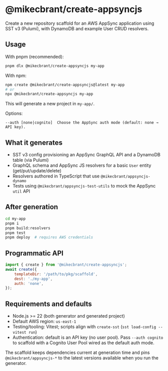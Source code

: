 # @mikecbrant/create-appsyncjs

Create a new repository scaffold for an AWS AppSync application using SST v3 (Pulumi), with DynamoDB and example User CRUD resolvers.

## Usage

With pnpm (recommended):

```bash
pnpm dlx @mikecbrant/create-appsyncjs my-app
```

With npm:

```bash
npm create @mikecbrant/create-appsyncjs@latest my-app
# or
npx @mikecbrant/create-appsyncjs my-app
```

This will generate a new project in `my-app/`.

Options:

```
--auth [none|cognito]  Choose the AppSync auth mode (default: none → API key).
```

## What it generates

- SST v3 config provisioning an AppSync GraphQL API and a DynamoDB table (via Pulumi)
- GraphQL schema and AppSync JS resolvers for a basic `User` entity (get/put/update/delete)
- Resolvers authored in TypeScript that use `@mikecbrant/appsyncjs-dynamo`
- Tests using `@mikecbrant/appsyncjs-test-utils` to mock the AppSync `util` API

## After generation

```bash
cd my-app
pnpm i
pnpm build:resolvers
pnpm test
pnpm deploy  # requires AWS credentials
```

## Programmatic API

```js
import { create } from '@mikecbrant/create-appsyncjs';
await create({
	templateDir: '/path/to/pkg/scaffold',
	dest: './my-app',
	auth: 'none',
});
```

## Requirements and defaults

- Node.js >= 22 (both generator and generated project)
- Default AWS region: `us-east-1`
- Testing/tooling: Vitest; scripts align with `create-sst` (`sst load-config -- vitest run`)
- Authentication: default is an API key (no user pool). Pass `--auth cognito` to scaffold with a Cognito User Pool wired as the default auth mode.

The scaffold keeps dependencies current at generation time and pins `@mikecbrant/appsyncjs-*` to the latest versions available when you run the generator.
